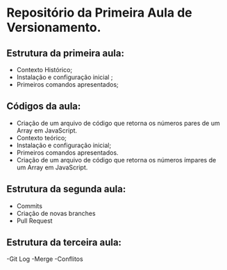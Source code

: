 # Repositório da Primeira Aula de Versionamento. 


## Estrutura da primeira aula:

- Contexto Histórico;
- Instalação e configuração inicial ;
- Primeiros comandos apresentados;

## Códigos da aula:

- Criação de um arquivo de código que retorna os números pares de um Array em JavaScript.
- Contexto teórico;
- Instalação e configuração inicial;
- Primeiros comandos apresentados.
- Criação de um arquivo de código que retorna os números ímpares de um Array em JavaScript.


## Estrutura da segunda aula:
- Commits
- Criação de novas branches
- Pull Request

## Estrutura da terceira aula:

-Git Log
-Merge 
-Conflitos